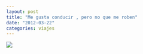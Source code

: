 ```yaml
---
layout: post
title: "Me gusta conducir , pero no que me roben"
date: "2012-03-22"
categories: viajes
---
```


![](images/554754_308606982537782_174833652581783_829315_106806220_n.jpg)
